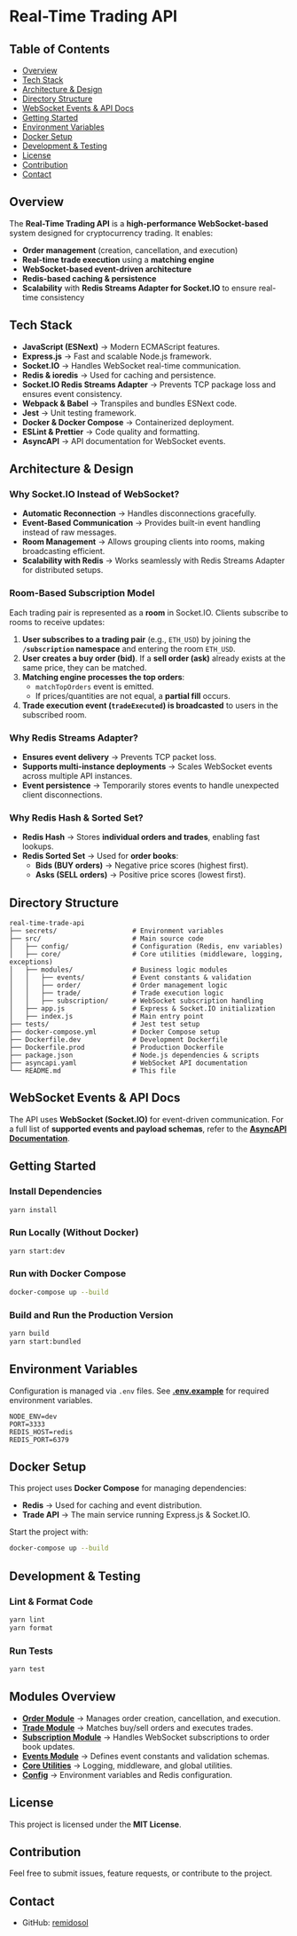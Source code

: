 # Real-Time Trading API

## Table of Contents

- [Overview](#overview)
- [Tech Stack](#tech-stack)
- [Architecture & Design](#architecture--design)
- [Directory Structure](#directory-structure)
- [WebSocket Events & API Docs](#websocket-events--api-docs)
- [Getting Started](#getting-started)
- [Environment Variables](#environment-variables)
- [Docker Setup](#docker-setup)
- [Development & Testing](#development--testing)
- [License](#license)
- [Contribution](#contribution)
- [Contact](#contact)

## Overview

The **Real-Time Trading API** is a **high-performance WebSocket-based** system designed for cryptocurrency trading. It enables:

- **Order management** (creation, cancellation, and execution)
- **Real-time trade execution** using a **matching engine**
- **WebSocket-based event-driven architecture**
- **Redis-based caching & persistence**
- **Scalability** with **Redis Streams Adapter for Socket.IO** to ensure real-time consistency

## Tech Stack

- **JavaScript (ESNext)** → Modern ECMAScript features.
- **Express.js** → Fast and scalable Node.js framework.
- **Socket.IO** → Handles WebSocket real-time communication.
- **Redis & ioredis** → Used for caching and persistence.
- **Socket.IO Redis Streams Adapter** → Prevents TCP package loss and ensures event consistency.
- **Webpack & Babel** → Transpiles and bundles ESNext code.
- **Jest** → Unit testing framework.
- **Docker & Docker Compose** → Containerized deployment.
- **ESLint & Prettier** → Code quality and formatting.
- **AsyncAPI** → API documentation for WebSocket events.

## Architecture & Design

### Why Socket.IO Instead of WebSocket?

- **Automatic Reconnection** → Handles disconnections gracefully.
- **Event-Based Communication** → Provides built-in event handling instead of raw messages.
- **Room Management** → Allows grouping clients into rooms, making broadcasting efficient.
- **Scalability with Redis** → Works seamlessly with Redis Streams Adapter for distributed setups.

### Room-Based Subscription Model

Each trading pair is represented as a **room** in Socket.IO. Clients subscribe to rooms to receive updates:

1. **User subscribes to a trading pair** (e.g., `ETH_USD`) by joining the **`/subscription` namespace** and entering the room `ETH_USD`.
2. **User creates a buy order (bid)**. If a **sell order (ask)** already exists at the same price, they can be matched.
3. **Matching engine processes the top orders**:
   - `matchTopOrders` event is emitted.
   - If prices/quantities are not equal, a **partial fill** occurs.
4. **Trade execution event (`tradeExecuted`) is broadcasted** to users in the subscribed room.

### Why Redis Streams Adapter?

- **Ensures event delivery** → Prevents TCP packet loss.
- **Supports multi-instance deployments** → Scales WebSocket events across multiple API instances.
- **Event persistence** → Temporarily stores events to handle unexpected client disconnections.

### Why Redis Hash & Sorted Set?

- **Redis Hash** → Stores **individual orders and trades**, enabling fast lookups.
- **Redis Sorted Set** → Used for **order books**:
  - **Bids (BUY orders)** → Negative price scores (highest first).
  - **Asks (SELL orders)** → Positive price scores (lowest first).

## Directory Structure

```
real-time-trade-api
├── secrets/                   # Environment variables
├── src/                       # Main source code
│   ├── config/                # Configuration (Redis, env variables)
│   ├── core/                  # Core utilities (middleware, logging, exceptions)
│   ├── modules/               # Business logic modules
│   │   ├── events/            # Event constants & validation
│   │   ├── order/             # Order management logic
│   │   ├── trade/             # Trade execution logic
│   │   ├── subscription/      # WebSocket subscription handling
│   ├── app.js                 # Express & Socket.IO initialization
│   ├── index.js               # Main entry point
├── tests/                     # Jest test setup
├── docker-compose.yml         # Docker Compose setup
├── Dockerfile.dev             # Development Dockerfile
├── Dockerfile.prod            # Production Dockerfile
├── package.json               # Node.js dependencies & scripts
├── asyncapi.yaml              # WebSocket API documentation
└── README.md                  # This file
```

## WebSocket Events & API Docs

The API uses **WebSocket (Socket.IO)** for event-driven communication. For a full list of **supported events and payload schemas**, refer to the **[AsyncAPI Documentation](./asyncapi.yaml)**.

## Getting Started

### Install Dependencies

```sh
yarn install
```

### Run Locally (Without Docker)

```sh
yarn start:dev
```

### Run with Docker Compose

```sh
docker-compose up --build
```

### Build and Run the Production Version

```sh
yarn build
yarn start:bundled
```

## Environment Variables

Configuration is managed via `.env` files. See **[.env.example](./secrets/.env.example)** for required environment variables.

```env
NODE_ENV=dev
PORT=3333
REDIS_HOST=redis
REDIS_PORT=6379
```

## Docker Setup

This project uses **Docker Compose** for managing dependencies:

- **Redis** → Used for caching and event distribution.
- **Trade API** → The main service running Express.js & Socket.IO.

Start the project with:

```sh
docker-compose up --build
```

## Development & Testing

### Lint & Format Code

```sh
yarn lint
yarn format
```

### Run Tests

```sh
yarn test
```

## Modules Overview

- **[Order Module](./src/modules/order/README.md)** → Manages order creation, cancellation, and execution.
- **[Trade Module](./src/modules/trade/README.md)** → Matches buy/sell orders and executes trades.
- **[Subscription Module](./src/modules/subscription/README.md)** → Handles WebSocket subscriptions to order book updates.
- **[Events Module](./src/modules/events/README.md)** → Defines event constants and validation schemas.
- **[Core Utilities](./src/core/README.md)** → Logging, middleware, and global utilities.
- **[Config](./src/config/README.md)** → Environment variables and Redis configuration.

## License

This project is licensed under the **MIT License**.

## Contribution

Feel free to submit issues, feature requests, or contribute to the project.

## Contact

- GitHub: [remidosol](https://github.com/remidosol)
